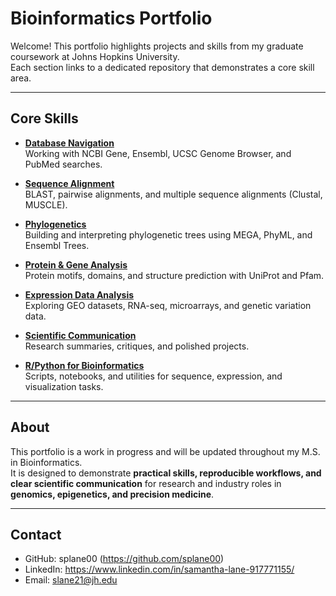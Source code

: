 # Bioinformatics Portfolio

Welcome! This portfolio highlights projects and skills from my graduate coursework at Johns Hopkins University.  
Each section links to a dedicated repository that demonstrates a core skill area.  

---

## Core Skills

- [**Database Navigation**](https://github.com/splane00/database-navigation)  
  Working with NCBI Gene, Ensembl, UCSC Genome Browser, and PubMed searches.

- [**Sequence Alignment**](https://github.com/splane00/sequence-alignment)  
  BLAST, pairwise alignments, and multiple sequence alignments (Clustal, MUSCLE).

- [**Phylogenetics**](https://github.com/splane00/phylogenetics)  
  Building and interpreting phylogenetic trees using MEGA, PhyML, and Ensembl Trees.

- [**Protein & Gene Analysis**](https://github.com/splane00/protein-gene-analysis)  
  Protein motifs, domains, and structure prediction with UniProt and Pfam.

- [**Expression Data Analysis**](https://github.com/splane00/expression-data-analysis)  
  Exploring GEO datasets, RNA-seq, microarrays, and genetic variation data.

- [**Scientific Communication**](https://github.com/splane00/scientific-communication)  
  Research summaries, critiques, and polished projects.

- [**R/Python for Bioinformatics**](https://github.com/splane00/r-python-bioinformatics)  
  Scripts, notebooks, and utilities for sequence, expression, and visualization tasks.

---

## About
This portfolio is a work in progress and will be updated throughout my M.S. in Bioinformatics.  
It is designed to demonstrate **practical skills, reproducible workflows, and clear scientific communication** for research and industry roles in **genomics, epigenetics, and precision medicine**.

---

## Contact
- GitHub: splane00 (https://github.com/splane00)  
- LinkedIn: https://www.linkedin.com/in/samantha-lane-917771155/
- Email: slane21@jh.edu
